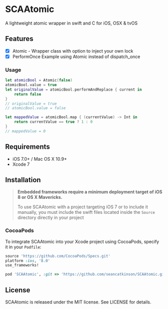 # SCAAtomic

A lightweight atomic wrapper in swift and C for iOS, OSX & tvOS

## Features
- [x] Atomic - Wrapper class with option to inject your own lock
- [x] PerformOnce Example using Atomic instead of dispatch_once

### Usage

```swift
let atomicBool = Atomic(false)
atomicBool.value = true
let originalValue = atomicBool.performAndReplace { current in 
    return false 
}
// originalValue = true
// atomicBool.value = false

let mappedValue = atomicBool.map { (currentValue) -> Int in
    return currentValue == true ? 1 : 0
}
// mappedValue = 0
```


## Requirements
- iOS 7.0+ / Mac OS X 10.9+
- Xcode 7

## Installation

> **Embedded frameworks require a minimum deployment target of iOS 8 or OS X Mavericks.**
>
> To use SCAAtomic with a project targeting iOS 7 or to include it manually, you must include the swift files located inside the `Source` directory directly in your project

### CocoaPods

To integrate SCAAtomic into your Xcode project using CocoaPods, specify it in your `Podfile`:

```ruby
source 'https://github.com/CocoaPods/Specs.git'
platform :ios, '8.0'
use_frameworks!

pod 'SCAAtomic', :git => 'https://github.com/seancatkinson/SCAAtomic.git'
```

## License

SCAAtomic is released under the MIT license. See LICENSE for details.
